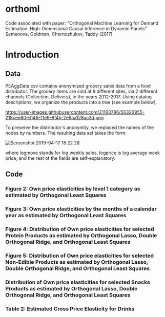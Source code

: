 # orthoml
Code associated with paper: "Orthogonal Machine Learning for Demand Estimation: High-Dimensional Causal Inference in Dynamic Panels"
Semenova, Goldman, Chernozhukov, Taddy (2017) 

# Introduction
## Data
PEAggData.csv contains anonymized grocery sales data from a food distributor. The grocery items are sold at 8 different sites, via 2 different channels (Collection, Delivery), in the years 2012-2017. Using catalog descriptions, we organize the products into a tree (see example below). 

https://user-images.githubusercontent.com/21160786/56326955-218cee80-6146-11e9-8f4b-2e9aa128ac3d.png

To preserve the distributor's anonymity, we replaced the names of the nodes by numbers. The resulting data set takes the form:

![Screenshot 2019-04-17 18 22 28](https://user-images.githubusercontent.com/21160786/56324769-d5d64700-613d-11e9-8db5-612dc62871b9.png)

where logmove stands for log weekly sales, logprice is log average week price, and the rest of the fields are self-explanatory.


## Code
### Figure 2: Own price elasticities by level 1 category as estimated by Orthogonal Least Squares

### Figure 3: Own price elasticities by the months of a calendar year as estimated by Orthogonal Least Squares

### Figure 4: Distribution of Own price elasticities for selected Protein Products as estimated by Orthogonal Lasso, Double Orthogonal Ridge, and Orthogonal Least Squares

### Figure 5: Distribution of Own price elasticities for selected Non-Edible Products as estimated by Orthogonal Lasso, Double Orthogonal Ridge, and Orthogonal Least Squares

### Distribution of Own price elasticities for selected Snacks Products as estimated by Orthogonal Lasso, Double Orthogonal Ridge, and Orthogonal Least Squares

### Table 2: Estimated Cross Price Elasticity for Drinks
